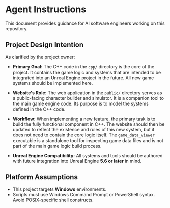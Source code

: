 # Agent Instructions

This document provides guidance for AI software engineers working on this repository.

## Project Design Intention

As clarified by the project owner:

*   **Primary Goal:** The C++ code in the `cpp/` directory is the core of the project. It contains the game logic and systems that are intended to be integrated into an Unreal Engine project in the future. All new game systems should be implemented here.

*   **Website's Role:** The web application in the `public/` directory serves as a public-facing character builder and simulator. It is a companion tool to the main game engine code. Its purpose is to model the systems defined in the C++ code.

*   **Workflow:** When implementing a new feature, the primary task is to build the fully functional component in C++. The website should then be updated to reflect the existence and rules of this new system, but it does not need to contain the core logic itself. The `game_data_viewer` executable is a standalone tool for inspecting game data files and is not part of the main game logic build process.

*   **Unreal Engine Compatibility:** All systems and tools should be authored with future integration into Unreal Engine **5.6 or later** in mind.

## Platform Assumptions

* This project targets **Windows** environments.
* Scripts must use Windows Command Prompt or PowerShell syntax. Avoid POSIX-specific shell constructs.
